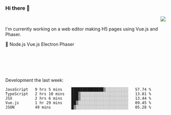 ### Hi there 👋

<img align="right" src="https://github-readme-stats.vercel.app/api?username=jasonpanggo"/>

<br>
<p align="left">
I'm currently working on a web editor making H5 pages using Vue.js and Phaser.
</p>
<p align="left">
📖 Node.js Vue.js Electron Phaser
</p>
<br>
<br>
<br>
<br>

Development the last week:
<!--START_SECTION:waka-->
```text
JavaScript   9 hrs 5 mins    ██████████████▒░░░░░░░░░░   57.74 % 
TypeScript   2 hrs 10 mins   ███▒░░░░░░░░░░░░░░░░░░░░░   13.81 % 
JSX          2 hrs 6 mins    ███▒░░░░░░░░░░░░░░░░░░░░░   13.44 % 
Vue.js       1 hr 29 mins    ██▒░░░░░░░░░░░░░░░░░░░░░░   09.45 % 
JSON         49 mins         █▒░░░░░░░░░░░░░░░░░░░░░░░   05.28 % 
```
<!--END_SECTION:waka-->

<!--
**JASONPANGGO/jasonpanggo** is a ✨ _special_ ✨ repository because its `README.md` (this file) appears on your GitHub profile.

Here are some ideas to get you started:

- 🔭 I’m currently working on ...
- 🌱 I’m currently learning ...
- 👯 I’m looking to collaborate on ...
- 🤔 I’m looking for help with ...
- 💬 Ask me about ...
- 📫 How to reach me: ...
- 😄 Pronouns: ...
- ⚡ Fun fact: ...
-->

